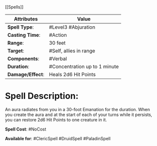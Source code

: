 [[Spells]]

| Attributes         | Value                         |
| ------------------ | ----------------------------- |
| **Spell Type**:    | #Level3 #Abjuration           |
| **Casting Time**:  | #Action                       |
| **Range**:         | 30 feet                       |
| **Target**:        | #Self, allies in range        |
| **Components**:    | #Verbal                       |
| **Duration**:      | #Concentration up to 1 minute |
| **Damage/Effect**: | Heals 2d6 Hit Points          |

# Spell Description: 
An aura radiates from you in a 30-foot Emanation for the duration. When you create the aura and at the start of each of your turns while it persists, you can restore 2d6 Hit Points to one creature in it.

**Spell Cost**: #NoCost 

**Available for**: #ClericSpell #DruidSpell #PaladinSpell 